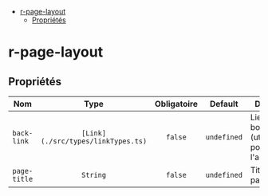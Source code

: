 - [r-page-layout](#r-page-layout)
  - [Propriétés](#propriétés)

# r-page-layout

## Propriétés

| Nom          |                Type                | Obligatoire |   Default   | Description                                                  |
| ------------ | :--------------------------------: | :---------: | :---------: | ------------------------------------------------------------ |
| `back-link`  | `[Link](./src/types/linkTypes.ts)` |   `false`   | `undefined` | Lien du bouton retour (utiliser `name` pour l'accessibilité) |
| `page-title` |              `String`              |   `false`   | `undefined` | Titre de la page                                             |
